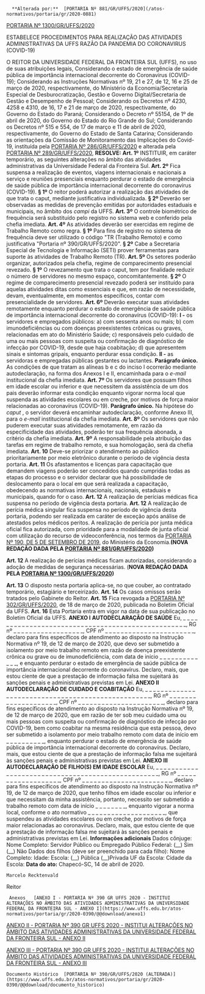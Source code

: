       **Alterada por:**  [PORTARIA Nº 881/GR/UFFS/2020](/atos-normativos/portaria/gr/2020-0881) 

  [PORTARIA Nº 1300/GR/UFFS/2020](/atos-normativos/portaria/gr/2020-1300) 

   ESTABELECE PROCEDIMENTOS PARA REALIZAÇÃO DAS ATIVIDADES ADMINISTRATIVAS DA UFFS RAZÃO DA PANDEMIA DO CORONAVIRUS (COVID-19)  

 O REITOR DA UNIVERSIDADE FEDERAL DA FRONTEIRA SUL (UFFS), no uso de suas atribuições legais, Considerando o estado de emergência de saúde pública de importância internacional decorrente do Coronavirus (COVID-19); Considerando as Instruções Normativas nº 19, 21 e 27, de 12, 16 e 25 de março de 2020, respectivamente, do Ministério da Economia/Secretaria Especial de Desburocratização, Gestão e Governo Digital/Secretaria de Gestão e Desempenho de Pessoal; Considerando os Decretos nº 4230, 4258 e 4310, de 16, 17 e 21 de março de 2020, respectivamente, do Governo do Estado do Paraná; Considerando o Decreto nº 55154, de 1º de abril de 2020, do Governo do Estado do Rio Grande do Sul; Considerando os Decretos nº 515 e 554, de 17 de março e 11 de abril de 2020, respectivamente, do Governo do Estado de Santa Catarina; Considerando as orientações da Comissão de Monitoramento das Implicações do Covid-19, instituída pela [PORTARIA Nº 286/GR/UFFS/2020](https://www.uffs.edu.br/atos-normativos/portaria/gr/2020-0286) e alterada pela [PORTARIA Nº 289/GR/UFFS/2020](https://www.uffs.edu.br/atos-normativos/portaria/gr/2020-0289), **RESOLVE:**   **Art. 1º**  INSTITUIR, em caráter temporário, as seguintes alterações no âmbito das atividades administrativas da Universidade Federal da Fronteira Sul.   **Art. 2º**  Fica suspensa a realização de eventos, viagens internacionais e nacionais a serviço e reuniões presenciais enquanto perdurar o estado de emergência de saúde pública de importância internacional decorrente do coronavírus (COVID-19). **§ 1º**  O reitor poderá autorizar a realização das atividades de que trata o caput, mediante justificativa individualizada. **§ 2º**  Deverão ser observadas as medidas de prevenção emitidas por autoridades estaduais e municipais, no âmbito dos *campi*  da UFFS.   **Art. 3º**  O controle biométrico de frequência será substituído pelo registro no sistema web e conferido pela chefia imediata.   **Art. 4º**  As atividades deverão ser exercidas em regime de Trabalho Remoto como regra. **§ 1º**  Para fins de registro no sistema de frequência deve ser utilizado o código "TR (Trabalho Remoto) e como justificativa "Portaria nº 390/GR/UFFS/2020". **§ 2º**  Cabe a Secretaria Especial de Tecnologia e Informação (SETI) prover ferramentas para suporte às atividades de Trabalho Remoto (TR).   **Art. 5º**  Os setores poderão organizar, autorizados pela chefia, regime de comparecimento presencial revezado. **§ 1º**  O revezamento que trata o caput, tem por finalidade reduzir o número de servidores no mesmo espaço, concomitantemente. **§ 2º**  O regime de comparecimento presencial revezado poderá ser instituído para aquelas atividades ditas como essenciais e que, em razão de necessidade, devam, eventualmente, em momentos específicos, contar com presencialidade de servidores.   **Art. 6º**  Deverão executar suas atividades remotamente enquanto perdurar o estado de emergência de saúde pública de importância internacional decorrente do coronavírus (COVID-19): **I -**  os servidores e empregados públicos: a) com sessenta anos ou mais; b) com imunodeficiências ou com doenças preexistentes crônicas ou graves, relacionadas em ato do Ministério Saúde; c) responsáveis pelo cuidado de uma ou mais pessoas com suspeita ou confirmação de diagnóstico de infecção por COVID-19, desde que haja coabitação; d) que apresentem sinais e sintomas gripais, enquanto perdurar essa condição. **II -**  as servidoras e empregadas públicas gestantes ou lactantes. **Parágrafo único.**  As condições de que tratam as alíneas b e c do inciso I ocorrerão mediante autodeclaração, na forma dos Anexos I e II, encaminhada para o *e-mail*  institucional da chefia imediata.   **Art. 7º**  Os servidores que possuam filhos em idade escolar ou inferior e que necessitem da assistência de um dos pais deverão informar esta condição enquanto vigorar norma local que suspenda as atividades escolares ou em creche, por motivos de força maior relacionadas ao coronavírus (COVID-19). **Parágrafo único.**  Na hipótese do *caput* , o servidor deverá encaminhar autodeclaração, conforme Anexo III, para o *e-mail*  institucional da chefia imediata.   **Art. 8º**  Os servidores que não puderem executar suas atividades remotamente, em razão da especificidade das atividades, poderão ter sua frequência abonada, a critério da chefia imediata.   **Art. 9º**  A responsabilidade pela atribuição das tarefas em regime de trabalho remoto, e sua homologação, será da chefia imediata.   **Art. 10**  Deve-se priorizar o atendimento ao público prioritariamente por meio eletrônico durante o período de vigência desta portaria.   **Art. 11**  Os afastamentos e licenças para capacitação que demandem viagens poderão ser concedidos quando cumpridas todas as etapas do processo e o servidor declarar que há possibilidade de deslocamento para o local em que será realizada a capacitação, obedecendo as normativas internacionais, nacionais, estaduais e municipais, quando for o caso.   **Art. 12**  A realização de perícias médicas fica suspensa no período de vigência desta portaria.  **Art. 12** A realização de perícia médica singular fica suspensa no período de vigência desta portaria, podendo ser realizada em caráter de exceção após análise de atestados pelos médicos peritos. A realização de perícia por junta médica oficial fica autorizada, com prioridade para a modalidade de junta oficial com utilização do recurso de videoconferência, nos termos da [PORTARIA Nº 190, DE 5 DE SETEMBRO DE 2019](http://www.in.gov.br/en/web/dou/-/portaria-n-190-de-5-de-setembro-de-2019-214856346), do Ministério da Economia.**(NOVA REDAÇÃO DADA PELA [PORTARIA Nº 881/GR/UFFS/2020](https://www.uffs.edu.br/UFFS/atos-normativos/portaria/gr/2020-0881))**

 **Art. 12** A realização de perícias médicas ficam autorizadas, considerando a adoção de medidas de segurança necessárias. (**NOVA REDAÇÃO DADA PELA [PORTARIA Nº 1300/GR/UFFS/2020](https://www.uffs.edu.br/atos-normativos/portaria/gr/2020-1300))**

  **Art. 13**  O disposto nesta portaria aplica-se, no que couber, ao contratado temporário, estagiário e terceirizado.   **Art. 14**  Os casos omissos serão tratados pelo Gabinete do Reitor.   **Art. 15**  Fica revogada a [PORTARIA Nº 302/GR/UFFS/2020](https://www.uffs.edu.br/atos-normativos/portaria/gr/2020-0302), de 18 de março de 2020, publicada no Boletim Oficial da UFFS.   **Art. 16**  Esta Portaria entra em vigor na data de sua publicação no Boletim Oficial da UFFS.   **ANEXO I**  **AUTODECLARAÇÃO DE SAÚDE**  Eu, \_ \_ \_ \_ \_ \_ \_ \_ \_ \_ \_ \_ \_ \_ \_ \_ \_ \_ \_ \_ \_ \_ \_ \_ \_ \_ \_ \_ \_ \_ \_ \_ \_ \_ \_ \_ \_ \_ \_ \_ \_ \_ \_ \_ \_ \_ \_ \_ \_ \_, RG nº \_ \_ \_ \_ \_ \_ \_ \_ \_ \_ \_ \_ \_ \_ \_ \_ \_ \_, CPF nº \_ \_ \_ \_ \_ \_ \_ \_ \_ \_ \_ \_ \_ \_ \_ \_ \_ \_ \_ \_ \_ \_ \_, declaro para fins específicos de atendimento ao disposto na Instrução Normativa nº 19, de 12 de março de 2020, que devo ser submetido a isolamento por meio trabalho remoto em razão de doença preexistente crônica ou grave ou de imunodeficiência, com data de início \_ \_ \_ \_ \_ \_ \_ \_ \_ \_ \_ \_ \_, e enquanto perdurar o estado de emergência de saúde pública de importância internacional decorrente do coronavírus. Declaro, mais, que estou ciente de que a prestação de informação falsa me sujeitará às sanções penais e administrativas previstas em Lei. **ANEXO II**  **AUTODECLARAÇÃO DE CUIDADO E COABITAÇÃO**  Eu, \_ \_ \_ \_ \_ \_ \_ \_ \_ \_ \_ \_ \_ \_ \_ \_ \_ \_ \_ \_ \_ \_ \_ \_ \_ \_ \_ \_ \_ \_ \_ \_ \_ \_ \_ \_ \_ \_ \_ \_ \_ \_ \_ \_ \_ \_ \_ \_ \_ \_, RG nº \_ \_ \_ \_ \_ \_ \_ \_ \_ \_ \_ \_ \_ \_ \_ \_ \_ \_ \_ \_, CPF nº \_ \_ \_ \_ \_ \_ \_ \_ \_ \_ \_ \_ \_ \_ \_ \_ \_ \_ \_ \_ \_ \_, declaro para fins específicos de atendimento ao disposto na Instrução Normativa nº 19, de 12 de março de 2020, que em razão de ter sob meu cuidado uma ou mais pessoas com suspeita ou confirmação de diagnóstico de infecção por COVID-19, bem como coabitar na mesma residência que esta pessoa, devo ser submetido a isolamento por meio trabalho remoto com data de início em \_ \_ \_ \_ \_ \_ \_ \_ \_ \_, enquanto perdurar o estado de emergência de saúde pública de importância internacional decorrente do coronavírus. Declaro, mais, que estou ciente de que a prestação de informação falsa me sujeitará às sanções penais e administrativas previstas em Lei. **ANEXO III**  **AUTODECLARAÇÃO DE FILHO(S) EM IDADE ESCOLAR**  Eu, \_ \_ \_ \_ \_ \_ \_ \_ \_ \_ \_ \_ \_ \_ \_ \_ \_ \_ \_ \_ \_ \_ \_ \_ \_ \_ \_ \_ \_ \_ \_ \_ \_ \_ \_ \_ \_ \_ \_ \_ \_ \_ \_ \_ \_ \_ \_ \_ \_ \_, RG nº \_ \_ \_ \_ \_ \_ \_ \_ \_ \_ \_ \_ \_ \_ \_ \_ \_ \_ \_, CPF nº \_ \_ \_ \_ \_ \_ \_ \_ \_ \_ \_ \_ \_ \_ \_ \_ \_ \_ \_ \_ \_ \_ \_, declaro para fins específicos de atendimento ao disposto na Instrução Normativa nº 19, de 12 de março de 2020, que tenho filhos em idade escolar ou inferior e que necessitam da minha assistência, portanto, necessito ser submetido a trabalho remoto com data de início \_ \_ \_ \_ \_ \_ \_ \_, enquanto vigorar a norma local, conforme o ato normativo \_ \_ \_ \_ \_ \_ \_ \_ \_ \_ \_ \_ \_ \_ \_ \_ \_ \_ \_ \_, que suspendeu as atividades escolares ou em creche, por motivos de força maior relacionadas ao coronavírus. Declaro, mais, que estou ciente de que a prestação de informação falsa me sujeitará às sanções penais e administrativas previstas em Lei. **Informações adicionais** Dados cônjuge: Nome Completo: Servidor Público ou Empregado Público Federal: (\_\_) Sim (\_\_) Não Dados dos filhos (deve ser preenchido para cada filho): Nome Completo: Idade: Escola: (\_\_) Pública (\_\_)Privada UF da Escola: Cidade da Escola:    **Data do ato:** Chapecó-SC, 14 de abril de 2020.   
 

    Marcelo Recktenvald   
 Reitor 

     Anexos   [ANEXO I - PORTARIA Nº 390 GR UFFS 2020 - INSTITUI ALTERAÇÕES NO ÂMBITO DAS ATIVIDADES ADMINISTRATIVAS DA UNIVERSIDADE FEDERAL DA FRONTEIRA SUL - ANEXO I](https://www.uffs.edu.br/atos-normativos/portaria/gr/2020-0390/@@download/anexo1)  

   [ANEXO II - PORTARIA Nº 390 GR UFFS 2020 - INSTITUI ALTERAÇÕES NO ÂMBITO DAS ATIVIDADES ADMINISTRATIVAS DA UNIVERSIDADE FEDERAL DA FRONTEIRA SUL - ANEXO II](https://www.uffs.edu.br/atos-normativos/portaria/gr/2020-0390/@@download/anexo2)  

   [ANEXO III - PORTARIA Nº 390 GR UFFS 2020 - INSTITUI ALTERAÇÕES NO ÂMBITO DAS ATIVIDADES ADMINISTRATIVAS DA UNIVERSIDADE FEDERAL DA FRONTEIRA SUL - ANEXO III](https://www.uffs.edu.br/atos-normativos/portaria/gr/2020-0390/@@download/anexo3)  

    Documento Histórico  [PORTARIA Nº 390/GR/UFFS/2020 (ALTERADA)](https://www.uffs.edu.br/atos-normativos/portaria/gr/2020-0390/@@download/documento_historico)     
      